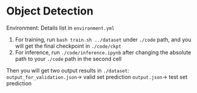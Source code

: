 # Object Detection

Environment: Details list in `environment.yml`

1. For training, run `bash train.sh ../dataset` under `./code` path, and you will get the final checkpoint in `./code/ckpt`
2. For inference, run `./code/inference.ipynb` after changing the absolute path to your `./code` path in the second cell

Then you will get two output results in `./dataset`:
`output_for_validation.json`-> valid set prediction
`output.json`-> test set prediction
